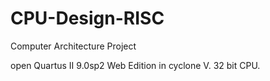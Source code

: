 # CPU-Design-RISC
Computer Architecture Project

open Quartus II 9.0sp2 Web Edition in cyclone V.
32 bit CPU.
